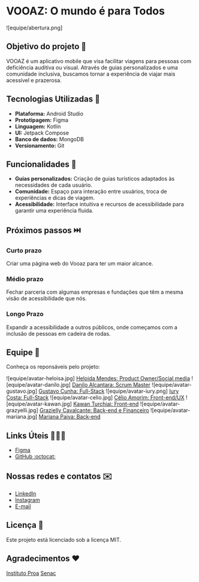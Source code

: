 # VOOAZ: O mundo é para Todos

![equipe/abertura.png]

## Objetivo do projeto :round_pushpin:

VOOAZ é um aplicativo mobile que visa facilitar viagens para pessoas com deficiência auditiva ou visual. Através de guias personalizados e uma comunidade inclusiva, buscamos tornar a experiência de viajar mais acessível e prazerosa.

## Tecnologias Utilizadas 📱

* **Plataforma:** Android Studio
* **Prototipagem:** Figma
* **Linguagem:** Kotlin
* **UI:** Jetpack Compose
* **Banco de dados:** MongoDB
* **Versionamento:** Git

## Funcionalidades 🤯

* **Guias personalizados:** Criação de guias turísticos adaptados às necessidades de cada usuário.
* **Comunidade:** Espaço para interação entre usuários, troca de experiências e dicas de viagem.
* **Acessibilidade:** Interface intuitiva e recursos de acessibilidade para garantir uma experiência fluida.

## Próximos passos ⏭️

### Curto prazo

Criar uma página web do Vooaz para ter um maior alcance.

### Médio prazo

Fechar parceria com algumas empresas e fundações que têm a mesma visão de acessibilidade que nós.

### Longo Prazo

Expandir a acessibilidade a outros públicos, onde começamos com a inclusão de pessoas em cadeira de rodas.

## Equipe 🚀

Conheça os reponsáveis pelo projeto:

![equipe/avatar-heloisa.jpg]
[Heloida Mendes: Product Owner/Social media](https://github.com/heloomendess)
![equipe/avatar-danilo.jpg]
[Danilo Alcantara: Scrum Master](https://github.com/danalcantara)
![equipe/avatar-gustavo.jpg]
[Gustavo Cunha: Full-Stack](https://github.com/cunhagustavo)
![equipe/avatar-iury.png]
[Iury Costa: Full-Stack](https://github.com/IurySven)
![equipe/avatar-celio.jpg]
[Célio Amorim: Front-end/UX](https://github.com/AmorimCelio)
![equipe/avatar-kawan.jpg]
[Kawan Turchiai: Front-end](https://github.com/KawanTurchiai)
![equipe/avatar-grazyelli.jpg]
[Grazielly Cavalcante: Back-end e Financeiro](https://github.com/Grazy-Cavalcante)
![equipe/avatar-mariana.jpg]
[Mariana Paiva: Back-end](https://github.com/marianapa1va)

## Links Úteis 👨🏻‍💻

* [Figma](https://www.figma.com/design/pfqkjOupa5jYwPoLVXwLpS/VOOAZ-DEMODAY)
* [GitHub :octocat:](https://github.com/heloomendess/Vooaz)

## Nossas redes e contatos ✉️

* [LinkedIn](https://www.linkedin.com/company/vooaz})
* [Instagram](https://www.instagram.com/vooaz_)
* [E-mail](mailto:vooaz.mpt@gmail.com)

## Licença 📖

Este projeto está licenciado sob a licença MIT.

## Agradecimentos ❤️

[Instituto Proa](https://www.instagram.com/instituto.proa/)
[Senac](https://www.instagram.com/senactito/)

